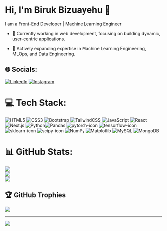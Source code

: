 # Hi, I'm Biruk Bizuayehu 👋


I am a Front-End Developer | Machine Learning Engineer

- 🔭 Currently working in web development, focusing on building dynamic, user-centric applications.

- 🌱 Actively expanding expertise in Machine Learning Engineering, MLOps, and Data Engineering.

  

## 🌐 Socials:
[![LinkedIn](https://img.shields.io/badge/LinkedIn-%230077B5.svg?logo=linkedin&logoColor=white)](https://www.linkedin.com/in/biruk-bizuayehu-b919412ab/) 
[![Instagram](https://img.shields.io/badge/Instagram-%23E4405F.svg?logo=Instagram&logoColor=white)](https://www.instagram.com/brook_bizuayehu/) 

# 💻 Tech Stack:
![HTML5](https://img.shields.io/badge/html5-%23E34F26.svg?style=for-the-badge&logo=html5&logoColor=white) ![CSS3](https://img.shields.io/badge/css3-%231572B6.svg?style=for-the-badge&logo=css3&logoColor=white) ![Bootstrap](https://img.shields.io/badge/bootstrap-%238511FA.svg?style=for-the-badge&logo=bootstrap&logoColor=white) ![TailwindCSS](https://img.shields.io/badge/tailwindcss-%2338B2AC.svg?style=for-the-badge&logo=tailwind-css&logoColor=white)  ![JavaScript](https://img.shields.io/badge/javascript-%23323330.svg?style=for-the-badge&logo=javascript&logoColor=%23F7DF1E) ![React](https://img.shields.io/badge/react-%2320232a.svg?style=for-the-badge&logo=react&logoColor=%2361DAFB)  ![Next.js](https://img.shields.io/badge/next.js-%23000000.svg?style=for-the-badge&logo=next.js&logoColor=white)
 ![Python](https://img.shields.io/badge/python-3670A0?style=for-the-badge&logo=python&logoColor=ffdd54)![Pandas](https://img.shields.io/badge/pandas-%23150458.svg?style=for-the-badge&logo=pandas&logoColor=white)
![pytorch-icon](https://img.shields.io/badge/PyTorch-%23EE4C2C.svg?style=flat&logo=PyTorch&logoColor=white)
![tensorflow-icon](https://img.shields.io/badge/TensorFlow-%23FF6F00.svg?style=flat&logo=TensorFlow&logoColor=white)
![sklearn-icon](https://img.shields.io/badge/scikit--learn-%23F7931E.svg?style=flat&logo=scikit-learn&logoColor=white)
![scipy-icon](https://img.shields.io/badge/SciPy-%230C55A5.svg?style=flat&logo=scipy&logoColor=%white)
 ![NumPy](https://img.shields.io/badge/numpy-%23013243.svg?style=for-the-badge&logo=numpy&logoColor=white) ![Matplotlib](https://img.shields.io/badge/Matplotlib-%23ffffff.svg?style=for-the-badge&logo=Matplotlib&logoColor=black) ![MySQL](https://img.shields.io/badge/mysql-%2300000f.svg?style=for-the-badge&logo=mysql&logoColor=white) ![MongoDB](https://img.shields.io/badge/MongoDB-%234ea94b.svg?style=for-the-badge&logo=mongodb&logoColor=white)



# 📊 GitHub Stats:
![](https://github-readme-stats.vercel.app/api?username=brook1167&theme=radical&hide_border=false&include_all_commits=false&count_private=true)<br/>
![](https://github-readme-streak-stats.herokuapp.com/?user=brook1167&theme=radical&hide_border=false)<br/>
![](https://github-readme-stats.vercel.app/api/top-langs/?username=brook1167&theme=radical&hide_border=false&include_all_commits=false&count_private=true&layout=compact)

## 🏆 GitHub Trophies
![](https://github-profile-trophy.vercel.app/?username=brook1167&theme=radical&no-frame=false&no-bg=true&margin-w=4)

---
[![](https://visitcount.itsvg.in/api?id=brook1167&icon=0&color=0)](https://visitcount.itsvg.in)

